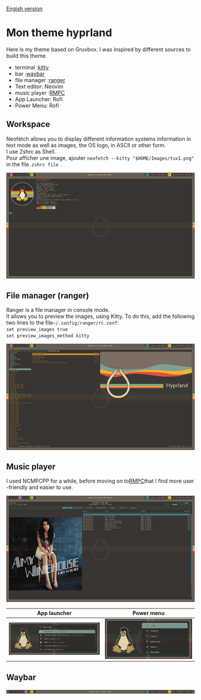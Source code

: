 [Engish version](https://github.com/sesuko023/dotfiles/blob/main/README.md)

# Mon theme hyprland

Here is my theme based on Gruvbox.
I was inspired by different sources to build this theme.

-   terminal :[kitty](#workspace)
-   bar :[waybar](#waybar)
-   file manager :[ranger](#file-manager-ranger)
-   Text editor: Neovim
-   music player :[RMPC](#music-player)
-   App Launcher: Rofi
-   Power Menu: Rofi

## Workspace

Neofetch allows you to display different information systems information in text mode as well as images, the OS logo, in ASCII or other form.  
I use Zshrc as Shell.  
Pour afficher une image, ajouter `neofetch --kitty "$HOME/Images/tux1.png" `in the file`.zshrc file `.

<img src="https://raw.githubusercontent.com/sesuko023/dotfiles/refs/heads/main/Images/hyprland_terminal.png" alt="Bureau">

## File manager (ranger)

Ranger is a file manager in console mode.  
It allows you to preview the images, using Kitty. To do this, add the following two lines to the file`~/.config/ranger/rc.conf`:  
`set preview_images true`  
`set preview_images_method kitty`

<img src="https://raw.githubusercontent.com/sesuko023/dotfiles/refs/heads/main/Images/ranger_preview.png" alt="ranger">

## Music player

I used NCMPCPP for a while, before moving on to[RMPC](https://mierak.github.io/rmpc/)that I find more user -friendly and easier to use.

<img src="https://raw.githubusercontent.com/sesuko023/dotfiles/refs/heads/main/Images/rmpc_preview.png" alt="rmpc">

| App launcher                                                                                                                             | Power menu                                                                                                                                      |
| ---------------------------------------------------------------------------------------------------------------------------------------- | ----------------------------------------------------------------------------------------------------------------------------------------------- |
| <img src="https://raw.githubusercontent.com/sesuko023/dotfiles/refs/heads/main/Images/rofi_app_preview.png" alt="rofi menu" width="500"> | <img src="https://raw.githubusercontent.com/sesuko023/dotfiles/refs/heads/main/Images/rofi_power_menu_preview.png" alt="rofi menu" width="500"> |

## Waybar

![alt text](https://github.com/sesuko023/dotfiles/blob/main/Images/waybar.jpg "Preview waybar")
